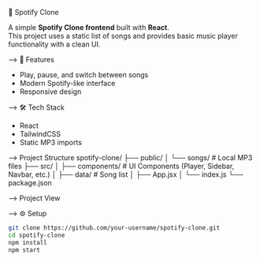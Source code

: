 🎵 Spotify Clone

A simple **Spotify Clone frontend** built with **React**.  
This project uses a static list of songs and provides basic music player functionality with a clean UI.


--> 🚀 Features
- Play, pause, and switch between songs  
- Modern Spotify-like interface  
- Responsive design  


--> 🛠️ Tech Stack
- React  
- TailwindCSS  
- Static MP3 imports  


--> Project Structure
spotify-clone/
├── public/
│ └── songs/ # Local MP3 files
├── src/
│ ├── components/ # UI Components (Player, Sidebar, Navbar, etc.)
│ ├── data/ # Song list
│ ├── App.jsx
│ └── index.js
└── package.json

--> Project View


--> ⚙️ Setup
```bash
git clone https://github.com/your-username/spotify-clone.git
cd spotify-clone
npm install
npm start
